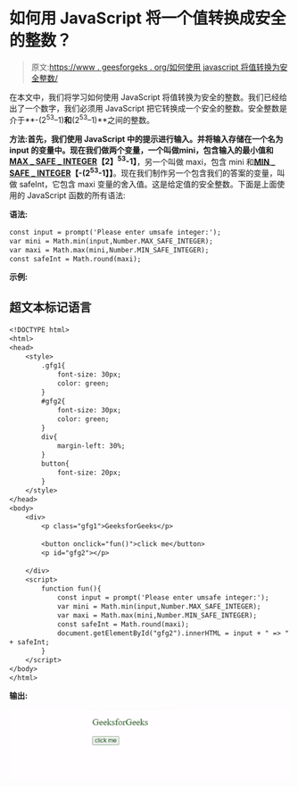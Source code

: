 # 如何用 JavaScript 将一个值转换成安全的整数？

> 原文:[https://www . geesforgeks . org/如何使用 javascript 将值转换为安全整数/](https://www.geeksforgeeks.org/how-to-convert-a-value-to-a-safe-integer-using-javascript/)

在本文中，我们将学习如何使用 JavaScript 将值转换为安全的整数。我们已经给出了一个数字，我们必须用 JavaScript 把它转换成一个安全的整数。安全整数是介于**-(2<sup>53</sup>–1)**和**(2<sup>53</sup>–1)**之间的整数。

**方法:**首先，我们使用 JavaScript 中的提示进行输入。并将输入存储在一个名为 input 的变量中。现在我们做两个变量，一个叫做mini，包含输入的最小值和[**MAX _ SAFE _ INTEGER**](https://www.geeksforgeeks.org/javascript-number-max_safe_integer-constant/)**【2】<sup>53</sup>-1】**，另一个叫做 maxi，包含 mini 和[**MIN _ SAFE _ INTEGER**](https://www.geeksforgeeks.org/javascript-number-min_safe_integer-constant/)**【-(2<sup>53</sup>-1】】**。现在我们制作另一个包含我们的答案的变量，叫做 safeInt，它包含 maxi 变量的舍入值。这是给定值的安全整数。下面是上面使用的 JavaScript 函数的所有语法:

**语法:**

```
const input = prompt('Please enter umsafe integer:');
var mini = Math.min(input,Number.MAX_SAFE_INTEGER);
var maxi = Math.max(mini,Number.MIN_SAFE_INTEGER);
const safeInt = Math.round(maxi);
```

**示例:**

## 超文本标记语言

```
<!DOCTYPE html>
<html>
<head>
    <style>
        .gfg1{
            font-size: 30px;
            color: green;
        }
        #gfg2{
            font-size: 30px;
            color: green;    
        }
        div{
            margin-left: 30%;
        }
        button{
            font-size: 20px;
        }
    </style>
</head>
<body>
    <div>
        <p class="gfg1">GeeksforGeeks</p>

        <button onclick="fun()">click me</button>
        <p id="gfg2"></p>

    </div>
    <script>
        function fun(){
            const input = prompt('Please enter umsafe integer:');
            var mini = Math.min(input,Number.MAX_SAFE_INTEGER);
            var maxi = Math.max(mini,Number.MIN_SAFE_INTEGER);
            const safeInt = Math.round(maxi);
            document.getElementById("gfg2").innerHTML = input + " => " + safeInt;
        }
    </script>
</body>
</html>
```

**输出:**

![](img/939fe67a252960649018108cf687fd54.png)